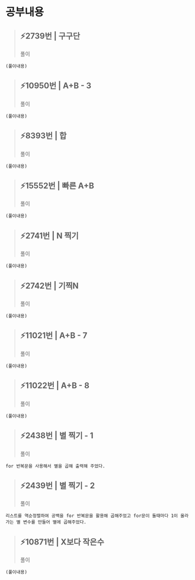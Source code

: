 # 공부내용 



> ⚡2739번 | 구구단 
> ------------
>  풀이
```
(풀이내용)
```
> ⚡10950번 | A+B - 3 
> ------------
>  풀이
```
(풀이내용)
```
> ⚡8393번 | 합
> ------------
>  풀이
```
(풀이내용)
```
> ⚡15552번 | 빠른 A+B 
> ------------
>  풀이
```
(풀이내용)
```
> ⚡2741번 | N 찍기
> ------------
>  풀이
```
(풀이내용)
```
> ⚡2742번 | 기찍N
> ------------
>  풀이
```
(풀이내용)
```
> ⚡11021번 | A+B - 7
> ------------
>  풀이
```
(풀이내용)
```
> ⚡11022번 | A+B - 8 
> ------------
>  풀이
```
(풀이내용)
```
> ⚡2438번 | 별 찍기 - 1
> ------------
>  풀이
```
for 반복문을 사용해서 별을 곱해 출력해 주었다.
```
> ⚡2439번 | 별 찍기 - 2 
> ------------
>  풀이
```
리스트를 역순정렬하여 공백을 for 반복문을 활용해 곱해주었고 for문이 돌때마다 1이 올라가는 별 변수를 만들어 별에 곱해주었다.
```
> ⚡10871번 | X보다 작은수
> ------------
>  풀이
```
(풀이내용)
```
